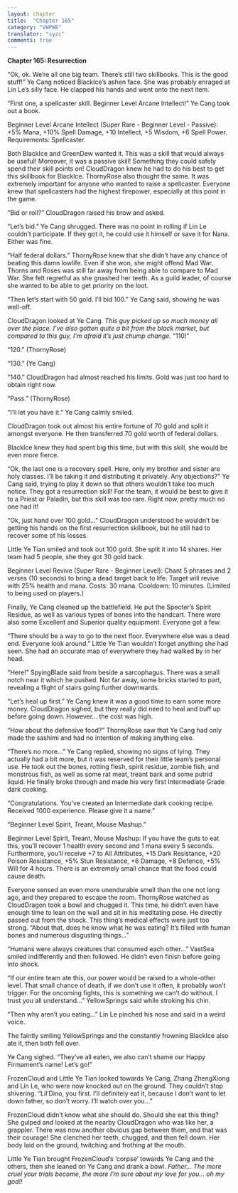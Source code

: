 ```yaml
---
layout: chapter
title:  "Chapter 165"
category: "VWPWE"
translator: "syzc"
comments: true
---
```


**Chapter 165: Resurrection**

“Ok, ok. We’re all one big team. There’s still two skillbooks. This is the good stuff!” Ye Cang noticed BlackIce’s ashen face. She was probably enraged at Lin Le’s silly face. He clapped his hands and went onto the next item.

“First one, a spellcaster skill. Beginner Level Arcane Intellect!” Ye Cang took out a book.

Beginner Level Arcane Intellect (Super Rare - Beginner Level - Passive): +5% Mana, +10% Spell Damage, +10 Intellect, +5 Wisdom, +6 Spell Power. Requirements: Spellcaster.

Both BlackIce and GreenDew wanted it. This was a skill that would always be useful! Moreover, it was a passive skill! Something they could safely spend their skill points on! CloudDragon knew he had to do his best to get this skillbook for BlackIce. ThornyRose also thought the same. It was extremely important for anyone who wanted to raise a spellcaster. Everyone knew that spellcasters had the highest firepower, especially at this point in the game.

“Bid or roll?” CloudDragon raised his brow and asked. 

“Let’s bid.” Ye Cang shrugged. There was no point in rolling if Lin Le couldn’t participate. If they got it, he could use it himself or save it for Nana. Either was fine.

“Half federal dollars.” ThornyRose knew that she didn’t have any chance of beating this damn lowlife. Even if she won, she might offend Mad War. Thorns and Roses was still far away from being able to compare to Mad War. She felt regretful as she gnashed her teeth. As a guild leader, of course she wanted to be able to get priority on the loot.

“Then let’s start with 50 gold. I’ll bid 100.” Ye Cang said, showing he was well-off.

CloudDragon looked at Ye Cang. *This guy picked up so much money all over the place. I’ve also gotten quite a bit from the black market, but compared to this guy, I’m afraid it’s just chump change.* “110!”

“120.” (ThornyRose)

“130.” (Ye Cang)

“140.” CloudDragon had almost reached his limits. Gold was just too hard to obtain right now. 

“Pass.” (ThornyRose)

“I’ll let you have it.” Ye Cang calmly smiled.

CloudDragon took out almost his entire fortune of 70 gold and split it amongst everyone. He then transferred 70 gold worth of federal dollars.

BlackIce knew they had spent big this time, but with this skill, she would be even more fierce.

“Ok, the last one is a recovery spell. Here, only my brother and sister are holy classes. I’ll be taking it and distributing it privately. Any objections?” Ye Cang said, trying to play it down so that others wouldn’t take too much notice. They got a resurrection skill! For the team, it would be best to give it to a Priest or Paladin, but this skill was too rare. Right now, pretty much no one had it!

“Ok, just hand over 100 gold...” CloudDragon understood he wouldn’t be getting his hands on the first resurrection skillbook, but he still had to recover some of his losses.

Little Ye Tian smiled and took out 100 gold. She split it into 14 shares. Her team had 5 people, she they got 30 gold back.

Beginner Level Revive (Super Rare - Beginner Level): Chant 5 phrases and 2 verses (10 seconds) to bring a dead target back to life. Target will revive with 25% health and mana. Costs: 30 mana. Cooldown: 10 minutes. (Limited to being used on players.)

Finally, Ye Cang cleaned up the battlefield. He put the Specter’s Spirit Residue, as well as various types of bones into the handcart. There were also some Excellent and Superior quality equipment. Everyone got a few.

“There should be a way to go to the next floor. Everywhere else was a dead end. Everyone look around.” Little Ye Tian wouldn’t forget anything she had seen. She had an accurate map of everywhere they had walked by in her head.

“Here!” SpyingBlade said from beside a sarcophagus. There was a small notch near it which he pushed. Not far away, some bricks started to part, revealing a flight of stairs going further downwards.

“Let’s heal up first.” Ye Cang knew it was a good time to earn some more money. CloudDragon sighed, but they really did need to heal and buff up before going down. However… the cost was high.

“How about the defensive food?” ThornyRose saw that Ye Cang had only made the sashimi and had no intention of making anything else.

“There’s no more...” Ye Cang replied, showing no signs of lying. They actually had a bit more, but it was reserved for their little team’s personal use. He took out the bones, rotting flesh, spirit residue, zombie fish, and monstrous fish, as well as some rat meat, treant bark and some putrid liquid. He finally broke through and made his very first Intermediate Grade dark cooking.

“Congratulations. You’ve created an Intermediate dark cooking recipe. Received 1000 experience. Please give it a name.”

“Beginner Level Spirit, Treant, Mouse Mashup.”

Beginner Level Spirit, Treant, Mouse Mashup: If you have the guts to eat this, you’ll recover 1 health every second and 1 mana every 5 seconds. Furthermore, you’ll receive +7 to All Attributes, +15 Dark Resistance, +20 Poison Resistance, +5% Stun Resistance, +6 Damage, +8 Defence, +5% Will for 4 hours. There is an extremely small chance that the food could cause death.

Everyone sensed an even more unendurable smell than the one not long ago, and they prepared to escape the room. ThornyRose watched as CloudDragon took a bowl and chugged it. This time, he didn’t even have enough time to lean on the wall and sit in his meditating pose. He directly passed out from the shock. This thing’s medical effects were just too strong. “About that, does he know what he was eating? It’s filled with human bones and numerous disgusting things...”

“Humans were always creatures that consumed each other...” VastSea smiled indifferently and then followed. He didn’t even finish before going into shock.

“If our entire team ate this, our power would be raised to a whole-other level. That small chance of death, if we don’t use it often, it probably won’t trigger. For the oncoming fights, this is something we can’t do without. I trust you all understand...” YellowSprings said while stroking his chin.

“Then why aren’t you eating...” Lin Le pinched his nose and said in a weird voice..

The faintly smiling YellowSprings and the constantly frowning BlackIce also ate it, then both fell over.

Ye Cang sighed. “They’ve all eaten, we also can’t shame our Happy Firmament’s name! Let’s go!”

FrozenCloud and Little Ye Tian looked towards Ye Cang, Zhang ZhengXiong and Lin Le, who were now knocked out on the ground. They couldn’t stop shivering. “Lil’Dino, you first. I’ll definitely eat it, because I don’t want to let down father, so don’t worry. I’ll watch over you...”

FrozenCloud didn’t know what she should do. Should she eat this thing? She gulped and looked at the nearby CloudDragon who was like her, a grappler. There was now another obvious gap between them, and that was their courage! She clenched her teeth, chugged, and then fell down. Her body laid on the ground, twitching and frothing at the mouth. 

Little Ye Tian brought FrozenCloud’s ‘corpse’ towards Ye Cang and the others, then she leaned on Ye Cang and drank a bowl. *Father… The more cruel your trials become, the more I’m sure about my love for you… oh my god!!*
